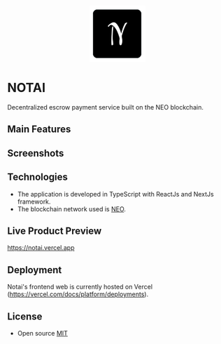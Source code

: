 <p align="center">
    <img src="https://github.com/jnlewis/notai-web/raw/main/docs/images/logo.png" width="128" height="128" alt="Notai">
</p>

# NOTAI

Decentralized escrow payment service built on the NEO blockchain.

## Main Features

## Screenshots

## Technologies

- The application is developed in TypeScript with ReactJs and NextJs framework.
- The blockchain network used is <a href="https://www.neo.org/" target="_blank">NEO</a>.

## Live Product Preview

<a href="https://notai.vercel.app" target="_blank">https://notai.vercel.app</a>

## Deployment

Notai's frontend web is currently hosted on Vercel (https://vercel.com/docs/platform/deployments).

## License

- Open source <a href="https://github.com/jnlewis/notai/blob/master/LICENSE">MIT</a>
